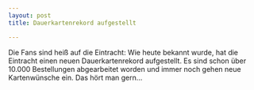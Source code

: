 ```yaml
---
layout: post
title: Dauerkartenrekord aufgestellt

---
```


Die Fans sind heiß auf die Eintracht: Wie heute bekannt wurde, hat die Eintracht einen neuen Dauerkartenrekord aufgestellt. Es sind schon über 10.000 Bestellungen abgearbeitet worden und immer noch gehen neue Kartenwünsche ein. Das hört man gern...



